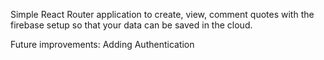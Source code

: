Simple React Router application to create, view, comment quotes with the firebase setup so that your data can be saved in the cloud.

Future improvements: Adding Authentication
